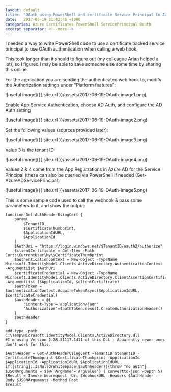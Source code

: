 ```yaml
---
layout: default
title:  "OAuth using PowerShell and certificate Service Principal to Azure Function App"
date:   2017-06-19 21:42:46 +1000
categories: Azure Certificates PowerShell ServicePrincipal Oauth
excerpt_separator: <!--more-->
---
```

I needed a way to write PowerShell code to use a certificate backed service principal to use OAuth authentication when calling a web hook.
<!--more-->

This took longer than it should to figure out (my colleague Arian helped a lot), so I figured I may be able to save someone else some time by sharing this online.

For the application you are sending the authenticated web hook to, modify the Authorization settings under "Platform features":

![useful image]({{ site.url }}/assets/2017-06-19-OAuth-image1.png)

Enable App Service Authentication, choose AD Auth, and configure the AD Auth setting

![useful image]({{ site.url }}/assets/2017-06-19-OAuth-image2.png)

Set the following values (sources provided later):

![useful image]({{ site.url }}/assets/2017-06-19-OAuth-image3.png)

Value 3 is the tenant ID:

![useful image]({{ site.url }}/assets/2017-06-19-OAuth-image4.png)

Values 2 & 4 come from the App Registrations in Azure AD for the Service Principal (these can also be queried via PowerShell if needed (Get-AzureADServicePrincipal)

![useful image]({{ site.url }}/assets/2017-06-19-OAuth-image5.png)

This is some sample code used to call the webhook & pass some parameters to it, and show the output:

    function Get-AuthHeaderUsingCert {
        param(
            $TenantID,
            $CertificateThumbprint,
            $ApplicationIdURL,
            $ApplicationId
        )
        $AuthUri = "https://login.windows.net/$TenantID/oauth2/authorize"
        $clientCertificate = Get-Item -Path Cert:\CurrentUser\My\$CertificateThumbprint
        $authenticationContext = New-Object -TypeName Microsoft.IdentityModel.Clients.ActiveDirectory.AuthenticationContext -ArgumentList $AuthUri
        $certificateCredential = New-Object -TypeName Microsoft.IdentityModel.Clients.ActiveDirectory.ClientAssertionCertificate -ArgumentList ($ApplicationId, $clientCertificate)
        $authToken = $authenticationContext.AcquireTokenAsync($ApplicationIdURL, $certificateCredential)
        $authHeader = @{
            'Content-Type'='application/json'
            'Authorization'=$authToken.result.CreateAuthorizationHeader()
        }
        $authHeader
    }

    add-type -path C:\Temp\Microsoft.IdentityModel.Clients.ActiveDirectory.dll
    #I'm using Version 2.28.31117.1411 of this DLL - Apparently newer ones don't work for this.

    $AuthHeader = Get-AuthHeaderUsingCert -TenantID $tenantID -CertificateThumbprint $CertificateThumbprint -ApplicationId $ApplicationId -ApplicationIdURL $ApplicationIdURL 
    if([string]::IsNullOrWhiteSpace($authheader)){throw "no auth"}
    $JSONArguments = $(@{'ArgName'='ArgValue'} | convertto-json -Depth 5)
    $Result = Invoke-Webrequest -Uri $WebhookURL -Headers $AuthHeader -Body $JSONArguments -Method Post
    $result

